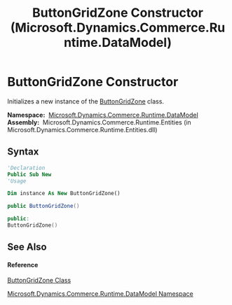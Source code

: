 ﻿---
title: ButtonGridZone Constructor  (Microsoft.Dynamics.Commerce.Runtime.DataModel)
TOCTitle: ButtonGridZone Constructor
ms:assetid: M:Microsoft.Dynamics.Commerce.Runtime.DataModel.ButtonGridZone.#ctor
ms:mtpsurl: https://technet.microsoft.com/en-us/library/microsoft.dynamics.commerce.runtime.datamodel.buttongridzone.buttongridzone(v=AX.60)
ms:contentKeyID: 62211055
ms.date: 05/18/2015
mtps_version: v=AX.60
f1_keywords:
- Microsoft.Dynamics.Commerce.Runtime.DataModel.ButtonGridZone.#ctor
dev_langs:
- CSharp
- C++
- VB
---

# ButtonGridZone Constructor

Initializes a new instance of the [ButtonGridZone](buttongridzone-class-microsoft-dynamics-commerce-runtime-datamodel.md) class.

**Namespace:**  [Microsoft.Dynamics.Commerce.Runtime.DataModel](microsoft-dynamics-commerce-runtime-datamodel-namespace.md)  
**Assembly:**  Microsoft.Dynamics.Commerce.Runtime.Entities (in Microsoft.Dynamics.Commerce.Runtime.Entities.dll)

## Syntax

``` vb
'Declaration
Public Sub New
'Usage

Dim instance As New ButtonGridZone()
```

``` csharp
public ButtonGridZone()
```

``` c++
public:
ButtonGridZone()
```

## See Also

#### Reference

[ButtonGridZone Class](buttongridzone-class-microsoft-dynamics-commerce-runtime-datamodel.md)

[Microsoft.Dynamics.Commerce.Runtime.DataModel Namespace](microsoft-dynamics-commerce-runtime-datamodel-namespace.md)

